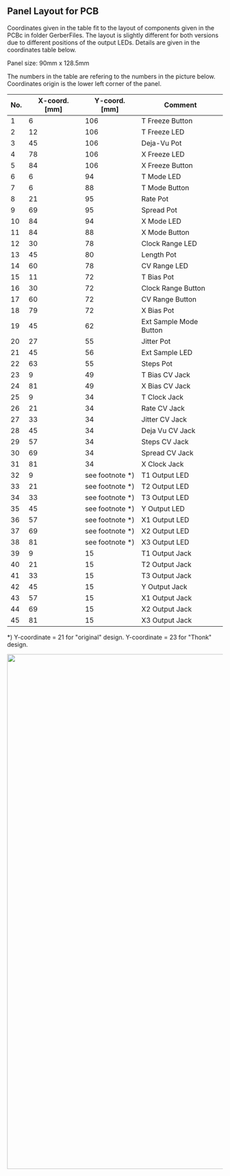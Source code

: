 ## Panel Layout for PCB

Coordinates given in the table fit to the layout of components given in the PCBc in folder GerberFiles.
The layout is slightly different for both versions due to different positions of the output LEDs. Details are given in the coordinates table below.

Panel size: 90mm x 128.5mm

The numbers in the table are refering to the numbers in the picture below.
Coordinates origin is the lower left corner of the panel.


| No. | X-coord. [mm] | Y-coord. [mm] | Comment |
| --- | --- | --- | --- |
| 1 | 6 | 106 | T Freeze Button |
| 2 | 12 | 106 | T Freeze LED |
| 3 | 45 | 106 | Deja-Vu Pot |
| 4 | 78 | 106 | X Freeze LED |
| 5 | 84 | 106 | X Freeze Button |
| 6 | 6 | 94 | T Mode LED |
| 7 | 6 | 88 | T Mode Button |
| 8 | 21 | 95 | Rate Pot |
| 9 | 69 | 95 | Spread Pot |
| 10 | 84| 94 | X Mode LED |
| 11 | 84 | 88 | X Mode Button |
| 12 | 30 | 78 | Clock Range LED |
| 13 | 45 | 80 | Length Pot |
| 14 | 60 | 78 | CV Range LED |
| 15 | 11 | 72 | T Bias Pot |
| 16 | 30 | 72 | Clock Range Button |
| 17 | 60 | 72 | CV Range Button |
| 18 | 79 | 72 | X Bias Pot |
| 19 | 45 | 62 | Ext Sample Mode Button |
| 20 | 27 | 55 | Jitter Pot |
| 21 | 45 | 56 | Ext Sample LED |
| 22 | 63 | 55 | Steps Pot |
| 23 | 9 | 49 | T Bias CV Jack |
| 24 | 81 | 49 | X Bias CV Jack |
| 25 | 9 | 34 | T Clock Jack |
| 26 | 21 | 34 | Rate CV Jack |
| 27 | 33 | 34 | Jitter CV Jack |
| 28 | 45 | 34 | Deja Vu CV Jack |
| 29 | 57 | 34 | Steps CV Jack |
| 30 | 69 | 34 | Spread CV Jack |
| 31 | 81 | 34 | X Clock Jack |
| 32 | 9 | see footnote *) | T1 Output LED |
| 33 | 21 | see footnote *) | T2 Output LED |
| 34 | 33 | see footnote *) | T3 Output LED |
| 35 | 45 | see footnote *) | Y Output LED |
| 36 | 57 | see footnote *) | X1 Output LED |
| 37 | 69 | see footnote *) | X2 Output LED |
| 38 | 81 | see footnote *) | X3 Output LED |
| 39 | 9 | 15 | T1 Output Jack |
| 40 | 21 | 15 | T2 Output Jack |
| 41 | 33 | 15 | T3 Output Jack |
| 42 | 45 | 15 | Y Output Jack |
| 43 | 57 | 15 | X1 Output Jack |
| 44 | 69 | 15 | X2 Output Jack |
| 45 | 81 | 15 | X3 Output Jack |

*) Y-coordinate = 21 for "original" design. Y-coordinate = 23 for "Thonk" design.

<img height="1200" src="https://github.com/TOILmodular/MARBLES/assets/97026614/c77d0bc2-0eea-48b1-85d0-ef07512f84f9">
